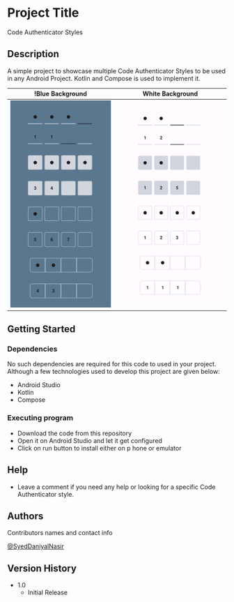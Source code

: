 # Project Title

Code Authenticator Styles 

## Description
A simple project to showcase multiple Code Authenticator Styles to be used in any Android Project. Kotlin and Compose is used to implement it.

!Blue Background             |  White Background
:-------------------------:|:-------------------------:
![](screenshots/blue_background.png)  |  ![](screenshots/white_background.png)

## Getting Started

### Dependencies

No such dependencies are required for this code to used in your project. Although a few technologies used to develop this project are given below:

* Android Studio
* Kotlin 
* Compose

### Executing program

* Download the code from this repository
* Open it on Android Studio and let it get configured
* Click on run button to install either on p hone or emulator

## Help

* Leave a comment if you need any help or looking for a specific Code Authenticator style.

## Authors

Contributors names and contact info

[@SyedDaniyalNasir](https://www.linkedin.com/in/syeddaniyalnasir/)

## Version History

* 1.0
    * Initial Release
